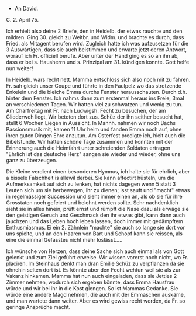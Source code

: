 + An David.

 C. 2. April 75.

Ich erhielt also deine 2 Briefe, den in Heidelb. der etwas rauchte und den mildren. Ging 30. gleich zu Weitbr. und Widm. und brachte es durch, dass Fried. als Mitagent berufen wird. Zugleich hatte ich was aufzusetzen für die 3 Auswärtigen, dass sie auch beistimmen und erwarte jetzt deren Antwort, worauf ich Fr. officiell berufe. Aber unter der Hand ging es so an ihn ab, dass er bei s. Hausherrn und s. Prinzipal am 31. kündigen konnte. Gott helfe nun weiter!

In Heidelb. wars recht nett. Mamma entschloss sich also noch mit zu fahren. Fr. sah gleich unser Coupe und führte in den Faulpelz wo das strotzende Enkelein und die bleiche Emma durchs Fenster herausschauten. Durch d.h. hinter dem Fenster. Ich nahms dann zum erstenmal heraus ins Freie, 3mal an verschiedenen Tagen. Wir hatten viel zu schwatzen und wenig zu tun. Am Charfreitag mit Fr. nach Ludwigsh. Fecht zu besuchen, der am Gliederweh liegt, Wir beteten dort zus. Schüz der ihn seither besucht hat, stellt 6 Wochen Liegen in Aussicht. In Mannh. nahmen wir noch Bachs Passionsmusik mit, kamen 11 Uhr heim und fanden Emma noch auf, ohne ihren guten Dingen Ehre anzutun. Am Osterfest predigte ich, hielt auch die Bibelstunde. Wir hatten schöne Tage zusammen und konnten mit der Erinnerung auch die Heimfahrt unter schreienden Soldaten ertragen "Ehrlich ist das deutsche Herz" sangen sie wieder und wieder, ohne uns ganz zu überzeugen.

Die Kleine verdient einen besonderen Hymnus, ich halte sie für ehrlich, aber a bissele Falschheit is allewil derbei. Sie kann affectirt hüsteln, um die Aufmerksamkeit auf sich zu lenken, hat nichts dagegen wenn 5 statt 3 Leuten sich um sie herbewegen, ihr zu dienen; isst sauft und "macht" etwas in regelmässiger Succession und sieht immer einen an, als ob sie für ihre Grosstaten noch gefeiert und belohnt werden sollte. Sehr nachdenklich sieht sie in alles hinein, prüft ernst und rümpft die Nase dazu als erwäge sie den geistigen Geruch und Geschmack den ihr etwas gibt, kann dann auch jauchzen und das Leben hoch leben lassen, doch immer mit gedämpftem Enthusmiasmus. Ei ein 2. Zähnlein "machte" sie auch so lange sie dort vor uns spielte, und an den Haaren von Bart und Schopf kann sie reissen, als eine die einmal Gefasstes nicht mehr loslässt.....

Ich wünsche von Herzen, dass deine Sache sich auch einmal als von Gott gelenkt und zum Ziel geführt erweise. Wir wissen vorerst noch nicht, wo Fr. placiren. Im Steinhaus denkt man dran Emilie Schüz zu verpflanzen da sie ohnehin selten dort ist. Es könnte aber den Fecht wehtun weil sie als zur Vakanz hinkamen. Mamma hat nun auch eingeladen, dass sie Jettles 2 Zimmer nehmen, wodurch sich ergeben könnte, dass Emma Hausfrau würde und wir bei ihr in die Kost giengen. So ist Mammas Gedanke. Sie würde eine andere Magd nehmen, die auch mit der Emmaschen auskäme, und man wartete dann weiter. Aber es wird gewiss recht werden, da Fr. so geringe Ansprüche macht. 